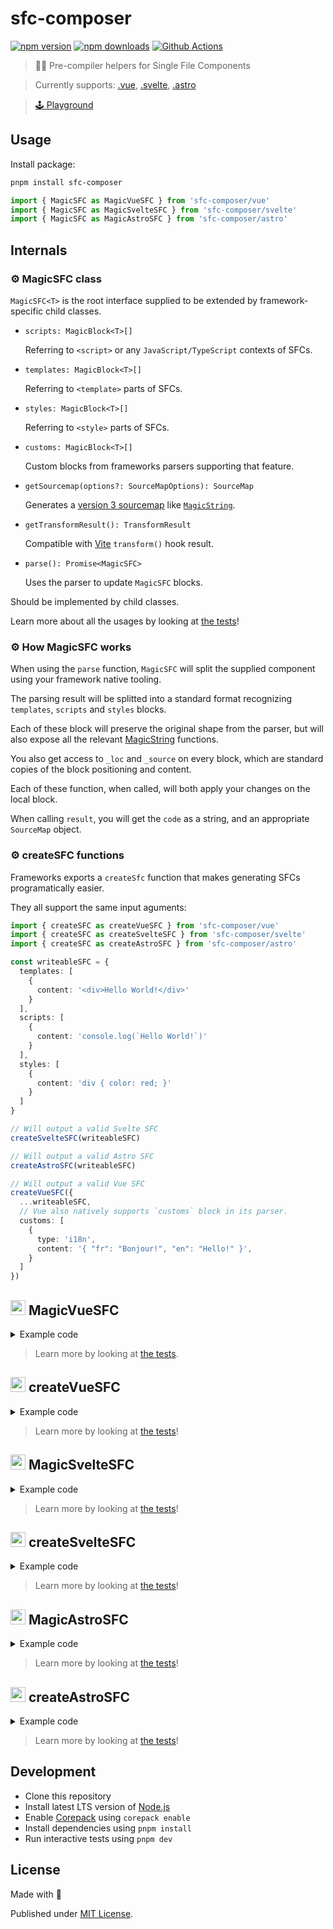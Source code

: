 # sfc-composer

[![npm version][npm-version-src]][npm-version-href]
[![npm downloads][npm-downloads-src]][npm-downloads-href]
[![Github Actions][github-actions-src]][github-actions-href]

> 👨‍🔬 Pre-compiler helpers for Single File Components

> Currently supports: [.vue](https://vuejs.org), [.svelte](https://svelte.dev), [.astro](https://astro.build)

> [🕹️ Playground](https://sfc-composer.netlify.app)

## Usage

Install package:

```bash
pnpm install sfc-composer
```

```js
import { MagicSFC as MagicVueSFC } from 'sfc-composer/vue'
import { MagicSFC as MagicSvelteSFC } from 'sfc-composer/svelte'
import { MagicSFC as MagicAstroSFC } from 'sfc-composer/astro'
```

## Internals

### ⚙️ MagicSFC class

`MagicSFC<T>` is the root interface supplied to be extended by framework-specific child classes.

- `scripts: MagicBlock<T>[]`

  Referring to `<script>` or any `JavaScript/TypeScript` contexts of SFCs.

- `templates: MagicBlock<T>[]`

  Referring to `<template>` parts of SFCs.

- `styles: MagicBlock<T>[]`

  Referring to `<style>` parts of SFCs.

- `customs: MagicBlock<T>[]`

  Custom blocks from frameworks parsers supporting that feature.

- `getSourcemap(options?: SourceMapOptions): SourceMap`

  Generates a [version 3 sourcemap](https://docs.google.com/document/d/1U1RGAehQwRypUTovF1KRlpiOFze0b-_2gc6fAH0KY0k/edit) like [`MagicString`](https://www.npmjs.com/package/magic-string).

- `getTransformResult(): TransformResult`

  Compatible with [Vite](https://vitejs.dev) `transform()` hook result.

- `parse(): Promise<MagicSFC>`

  Uses the parser to update `MagicSFC` blocks.

Should be implemented by child classes.

Learn more about all the usages by looking at [the tests](/test/index.test.ts)!

### ⚙️ How MagicSFC works

When using the `parse` function, `MagicSFC` will split the supplied component using your framework native tooling.

The parsing result will be splitted into a standard format recognizing `templates`, `scripts` and `styles` blocks.

Each of these block will preserve the original shape from the parser, but will also expose all the relevant [MagicString](https://www.npmjs.com/package/magic-string) functions.

You also get access to `_loc` and `_source` on every block, which are standard copies of the block positioning and content.

Each of these function, when called, will both apply your changes on the local block.

When calling `result`, you will get the `code` as a string, and an appropriate `SourceMap` object.

### ⚙️ createSFC functions

Frameworks exports a `createSfc` function that makes generating SFCs programatically easier.

They all support the same input aguments:

```ts
import { createSFC as createVueSFC } from 'sfc-composer/vue'
import { createSFC as createSvelteSFC } from 'sfc-composer/svelte'
import { createSFC as createAstroSFC } from 'sfc-composer/astro'

const writeableSFC = {
  templates: [
    {
      content: '<div>Hello World!</div>'
    }
  ],
  scripts: [
    {
      content: 'console.log(`Hello World!`)'
    }
  ],
  styles: [
    {
      content: 'div { color: red; }'
    }
  ]
}

// Will output a valid Svelte SFC
createSvelteSFC(writeableSFC)

// Will output a valid Astro SFC
createAstroSFC(writeableSFC)

// Will output a valid Vue SFC
createVueSFC({
  ...writeableSFC,
  // Vue also natively supports `customs` block in its parser.
  customs: [
    {
      type: 'i18n',
      content: '{ "fr": "Bonjour!", "en": "Hello!" }',
    }
  ]
})
```

## <img src="https://vuejs.org/logo.svg" width="24" height="24" /> MagicVueSFC

<details>
  <summary>Example code</summary>

  ```ts
  import { MagicSFC as MagicVueSFC } from 'sfc-composer/vue'
  import { parse } from 'vue/compiler-sfc'

  async function transformVueSFC() {
    const sfc = new MagicVueSFC(
      '<template><div>Hello World!</div></template>'
      + '<script setup>let test: string</script>'
      + '<style scoped>div { color: red; }</style>',
      {
        parser: parse
      }
    )

    // Process the SFC code through the parser
    await sfc.parse()

    // Append to the <script> tag
    sfc.scripts[0].append(' = `Hello World`')

    return sfc.result()

    // {
    //    code: '<template><div>Hello World!</div></template>\n\n<script setup>let test: string = `Hello World`</script>\n\n<style scoped>div { color: red; }</style>'
    //    map: SourceMap
    // }
  }
  ```

</details>

> Learn more by looking at [the tests](/test/vue.test.ts).

## <img src="https://vuejs.org/logo.svg" width="24" height="24" /> createVueSFC

<details>
  <summary>Example code</summary>

  ```ts
  import { createSFC as createVueSFC } from 'sfc-composer/vue'

  const MagicVueSFC = createVueSFC({
    templates: [
      {
        content: '<div>{{ msg }}</div>',
      }
    ],
    script: [
      {
        content: 'export default { data() { return { msg: "Hello, world!" } } }'
      },
      {
        content: 'const setupMsg = "Hello from setup!"',
      }
    ],
    styles: [
      {
        lang: 'scss',
        scoped: true,
        content: '.text { color: red; }',
      },
    ],
})
```

  #### 🖨️ Will output

  ```
  <script>
  export default { data() { return { msg: "Hello, world!" } }
  </script>

  <script setup>
  const setupMsg = "Hello from setup!"
  </script>

  <template>
  <div>{{ msg }}</div>
  </template>

  <style scoped lang="scss">
  .text { color: red; }
  </style>
  ```

</details>

> Learn more by looking at [the tests](/test/vue.create.test.ts)!

## <img src="https://svelte.dev/favicon.png" width="24" height="24" />  MagicSvelteSFC

<details>
  <summary>Example code</summary>

  ```ts
  import { MagicSFC as MagicSvelteSFC } from 'sfc-composer/svelte'
  import { parse } from 'svelte/compiler'

  async function transformSvelteSFC() {
    const sfc = new MagicSvelteSFC(
      '<script>let test: string</script>\n\n'
      + '<div>Hello World!</div>\n\n'
      + '<style>div { color: red; }</style>',
      {
        parser: parse
      }
    )

    // Process the SFC code through the parser
    await sfc.parse()

    // Append to the <script> tag
    sfc.scripts[0].append(' = `Hello World`')

    return sfc.result()

    // {
    //    code: '<script>let test: string = `Hello World`</script>\n\n<div>Hello World!</div>\n\n<style>div { color: red; }</style>'
    //    map: SourceMap
    // }
  }
  ```

</details>

> Learn more by looking at [the tests](/test/svelte.test.ts)!

## <img src="https://svelte.dev/favicon.png" width="24" height="24" />  createSvelteSFC

<details>
  <summary>Example code</summary>

  ```ts
  import { createSFC as createSvelteSFC } from 'sfc-composer/svelte'

  const MagicVueSFC = createSvelteSFC({
    templates: [
      {
        content: '<div>{msg}</div>',
      }
    ],
    script: [
      {
        content: 'let test = `Hello World!`;'
      }
    ],
    styles: [
      {
        content: '.text { color: red; }',
      },
    ],
})
```

  #### 🖨️ Will output

  ```
  <script>
  let test = `Hello World!`;
  </script>

  <script setup>
  const setupMsg = "Hello from setup!"
  </script>

  <div>{msg}</div>

  <style>
  .text { color: red; }
  </style>
  ```

</details>

> Learn more by looking at [the tests](/test/svelte.create.test.ts)!

## <img src="https://astro.build/favicon.svg" width="24" height="24" /> MagicAstroSFC

<details>
  <summary>Example code</summary>

  ```ts
  import { MagicSFC as MagicAstroSFC } from 'sfc-composer/astro'
  import { parse } from '@astrojs/compiler'

  async function transformAstroSFC() {
    const sfc = new MagicAstroSFC(
      '---\nlet test: string\n---\n\n'
      + '<div>Hello World!</div>\n\n'
      + '<style>div { color: red; }</style>',
      {
        parser: parse
      }
    )

    // Process the SFC code through the parser
    await sfc.parse()

    // Append to the <script> tag
    sfc.scripts[0].append('test = `Hello World`')

    return sfc.result()

    // {
    //    code: '---\nlet test: string\ntest = `Hello World`\n---\n\n<div>Hello World!</div>\n\n<style>div { color: red; }</style>'
    //    map: SourceMap
    // }
  }
  ```

</details>

> Learn more by looking at [the tests](/test/astro.test.ts)!

## <img src="https://astro.build/favicon.svg" width="24" height="24" /> createAstroSFC

<details>
  <summary>Example code</summary>

  ```ts
  import { createSFC as createAstroSFC } from 'sfc-composer/astro'

  const MagicVueSFC = createAstroSFC({
    templates: [
      {
        content: '<div>{msg}</div>',
      }
    ],
    script: [
      {
        content: 'let test = `Hello World!`;',
        attrs: {
          frontmatter: true
        }
      },
      {
        content: 'let secondTest = `Hello World`;'
      }
    ],
    styles: [
      {
        content: '.text { color: red; }',
      },
    ],
})
```

  #### 🖨️ Will output

  ```
  ---
  let test = `Hello World!`;
  ---

  <script>
  let secondTest = `Hello World`;
  </script>

  <div>{msg}</div>

  <style>
  .text { color: red; }
  </style>
  ```

</details>

> Learn more by looking at [the tests](/test/astro.create.test.ts)!

## Development

- Clone this repository
- Install latest LTS version of [Node.js](https://nodejs.org/en/)
- Enable [Corepack](https://github.com/nodejs/corepack) using `corepack enable`
- Install dependencies using `pnpm install`
- Run interactive tests using `pnpm dev`

## License

Made with 💚

Published under [MIT License](./LICENSE).

<!-- Badges -->

[npm-version-src]: https://img.shields.io/npm/v/sfc-composer?style=flat-square
[npm-version-href]: https://npmjs.com/package/sfc-composer
[npm-downloads-src]: https://img.shields.io/npm/dm/sfc-composer?style=flat-square
[npm-downloads-href]: https://npmjs.com/package/sfc-composer
[github-actions-src]: https://img.shields.io/github/actions/workflow/status/tahul/sfc-composer/ci.yml?branch=main&style=flat-square
[github-actions-href]: https://github.com/tahul/sfc-composer/actions?query=workflow%3Aci
